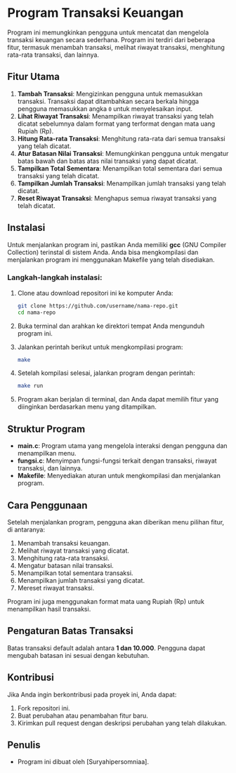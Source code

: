 # Program Transaksi Keuangan

Program ini memungkinkan pengguna untuk mencatat dan mengelola transaksi keuangan secara sederhana. Program ini terdiri dari beberapa fitur, termasuk menambah transaksi, melihat riwayat transaksi, menghitung rata-rata transaksi, dan lainnya.

## Fitur Utama

1. **Tambah Transaksi**: Mengizinkan pengguna untuk memasukkan transaksi. Transaksi dapat ditambahkan secara berkala hingga pengguna memasukkan angka `0` untuk menyelesaikan input.
2. **Lihat Riwayat Transaksi**: Menampilkan riwayat transaksi yang telah dicatat sebelumnya dalam format yang terformat dengan mata uang Rupiah (Rp).
3. **Hitung Rata-rata Transaksi**: Menghitung rata-rata dari semua transaksi yang telah dicatat.
4. **Atur Batasan Nilai Transaksi**: Memungkinkan pengguna untuk mengatur batas bawah dan batas atas nilai transaksi yang dapat dicatat.
5. **Tampilkan Total Sementara**: Menampilkan total sementara dari semua transaksi yang telah dicatat.
6. **Tampilkan Jumlah Transaksi**: Menampilkan jumlah transaksi yang telah dicatat.
7. **Reset Riwayat Transaksi**: Menghapus semua riwayat transaksi yang telah dicatat.

## Instalasi

Untuk menjalankan program ini, pastikan Anda memiliki **gcc** (GNU Compiler Collection) terinstal di sistem Anda. Anda bisa mengkompilasi dan menjalankan program ini menggunakan Makefile yang telah disediakan.

### Langkah-langkah instalasi:

1. Clone atau download repositori ini ke komputer Anda:

   ```bash
   git clone https://github.com/username/nama-repo.git
   cd nama-repo
   ```
   
2. Buka terminal dan arahkan ke direktori tempat Anda mengunduh program ini.
3. Jalankan perintah berikut untuk mengkompilasi program:

   ```bash
   make
   ```

4. Setelah kompilasi selesai, jalankan program dengan perintah:

   ```bash
   make run
   ```

5. Program akan berjalan di terminal, dan Anda dapat memilih fitur yang diinginkan berdasarkan menu yang ditampilkan.

## Struktur Program

- **main.c**: Program utama yang mengelola interaksi dengan pengguna dan menampilkan menu.
- **fungsi.c**: Menyimpan fungsi-fungsi terkait dengan transaksi, riwayat transaksi, dan lainnya.
- **Makefile**: Menyediakan aturan untuk mengkompilasi dan menjalankan program.

## Cara Penggunaan

Setelah menjalankan program, pengguna akan diberikan menu pilihan fitur, di antaranya:
1. Menambah transaksi keuangan.
2. Melihat riwayat transaksi yang dicatat.
3. Menghitung rata-rata transaksi.
4. Mengatur batasan nilai transaksi.
5. Menampilkan total sementara transaksi.
6. Menampilkan jumlah transaksi yang dicatat.
7. Mereset riwayat transaksi.

Program ini juga menggunakan format mata uang Rupiah (Rp) untuk menampilkan hasil transaksi.

## Pengaturan Batas Transaksi

Batas transaksi default adalah antara **1 dan 10.000**. Pengguna dapat mengubah batasan ini sesuai dengan kebutuhan.

## Kontribusi

Jika Anda ingin berkontribusi pada proyek ini, Anda dapat:
1. Fork repositori ini.
2. Buat perubahan atau penambahan fitur baru.
3. Kirimkan pull request dengan deskripsi perubahan yang telah dilakukan.

## Penulis

- Program ini dibuat oleh [Suryahipersomniaa].
